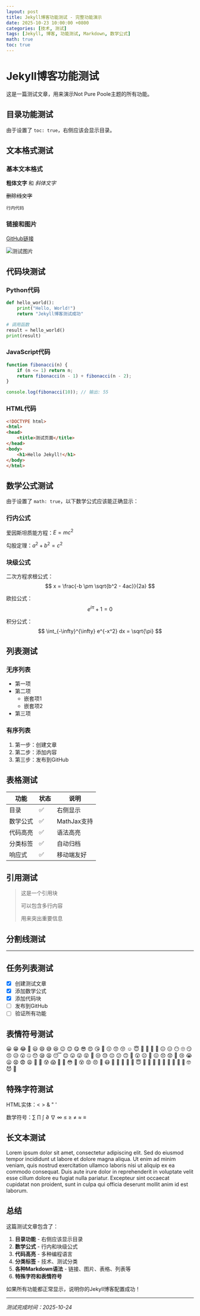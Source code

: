 ```yaml
---
layout: post
title: Jekyll博客功能测试 - 完整功能演示
date: 2025-10-23 10:00:00 +0800
categories: [技术, 测试]
tags: [Jekyll, 博客, 功能测试, Markdown, 数学公式]
math: true
toc: true
---
```


# Jekyll博客功能测试

这是一篇测试文章，用来演示Not Pure Poole主题的所有功能。

## 目录功能测试

由于设置了 `toc: true`，右侧应该会显示目录。

## 文本格式测试

### 基本文本格式

**粗体文字** 和 *斜体文字*

~~删除线文字~~

`行内代码`

### 链接和图片

[GitHub链接](https://github.com/LionKk99)

![测试图片](https://via.placeholder.com/300x200?text=测试图片)

## 代码块测试

### Python代码
```python
def hello_world():
    print("Hello, World!")
    return "Jekyll博客测试成功"

# 调用函数
result = hello_world()
print(result)
```

### JavaScript代码
```javascript
function fibonacci(n) {
    if (n <= 1) return n;
    return fibonacci(n - 1) + fibonacci(n - 2);
}

console.log(fibonacci(10)); // 输出: 55
```

### HTML代码
```html
<!DOCTYPE html>
<html>
<head>
    <title>测试页面</title>
</head>
<body>
    <h1>Hello Jekyll!</h1>
</body>
</html>
```

## 数学公式测试

由于设置了 `math: true`，以下数学公式应该能正确显示：

### 行内公式
爱因斯坦质能方程：$E = mc^2$

勾股定理：$a^2 + b^2 = c^2$

### 块级公式

二次方程求根公式：
$$
x = \frac{-b \pm \sqrt{b^2 - 4ac}}{2a}
$$

欧拉公式：
$$
e^{i\pi} + 1 = 0
$$

积分公式：
$$
\int_{-\infty}^{\infty} e^{-x^2} dx = \sqrt{\pi}
$$

## 列表测试

### 无序列表
- 第一项
- 第二项
  - 嵌套项1
  - 嵌套项2
- 第三项

### 有序列表
1. 第一步：创建文章
2. 第二步：添加内容
3. 第三步：发布到GitHub

## 表格测试

| 功能 | 状态 | 说明 |
|------|------|------|
| 目录 | ✅ | 右侧显示 |
| 数学公式 | ✅ | MathJax支持 |
| 代码高亮 | ✅ | 语法高亮 |
| 分类标签 | ✅ | 自动归档 |
| 响应式 | ✅ | 移动端友好 |

## 引用测试

> 这是一个引用块
> 
> 可以包含多行内容
> 
> 用来突出重要信息

## 分割线测试

---

## 任务列表测试

- [x] 创建测试文章
- [x] 添加数学公式
- [x] 添加代码块
- [ ] 发布到GitHub
- [ ] 验证所有功能

## 表情符号测试

😀 😁 😂 🤣 😃 😄 😅 😆 😉 😊 😋 😎 😍 😘 🥰 😗 😙 😚 ☺️ 😇 🤗 🤩 🤔 🤨 😐 😑 😶 🙄 😏 😣 😥 😮 🤐 😯 😪 😫 😴 😌 😛 😜 😝 🤤 😒 😓 😔 😕 🙃 🤑 😲 ☹️ 🙁 😖 😞 😟 😤 😢 😭 😦 😧 😨 😩 🤯 😬 😰 😱 🥵 🥶 😳 🤪 😵 😡 😠 🤬 😷 🤒 🤕 🤢 🤮 🤧 😇 🤠 🤡 🥳 🥴 🥺 🤥 🤫 🤭 🧐 🤓 😈 👿

## 特殊字符测试

HTML实体：&lt; &gt; &amp; &quot; &#39;

数学符号：∑ ∏ ∫ ∂ ∇ ∞ ≤ ≥ ≠ ≈ ≡

## 长文本测试

Lorem ipsum dolor sit amet, consectetur adipiscing elit. Sed do eiusmod tempor incididunt ut labore et dolore magna aliqua. Ut enim ad minim veniam, quis nostrud exercitation ullamco laboris nisi ut aliquip ex ea commodo consequat. Duis aute irure dolor in reprehenderit in voluptate velit esse cillum dolore eu fugiat nulla pariatur. Excepteur sint occaecat cupidatat non proident, sunt in culpa qui officia deserunt mollit anim id est laborum.

## 总结

这篇测试文章包含了：

1. **目录功能** - 右侧应该显示目录
2. **数学公式** - 行内和块级公式
3. **代码高亮** - 多种编程语言
4. **分类标签** - 技术、测试分类
5. **各种Markdown语法** - 链接、图片、表格、列表等
6. **特殊字符和表情符号**

如果所有功能都正常显示，说明你的Jekyll博客配置成功！

---

*测试完成时间：2025-10-24*
